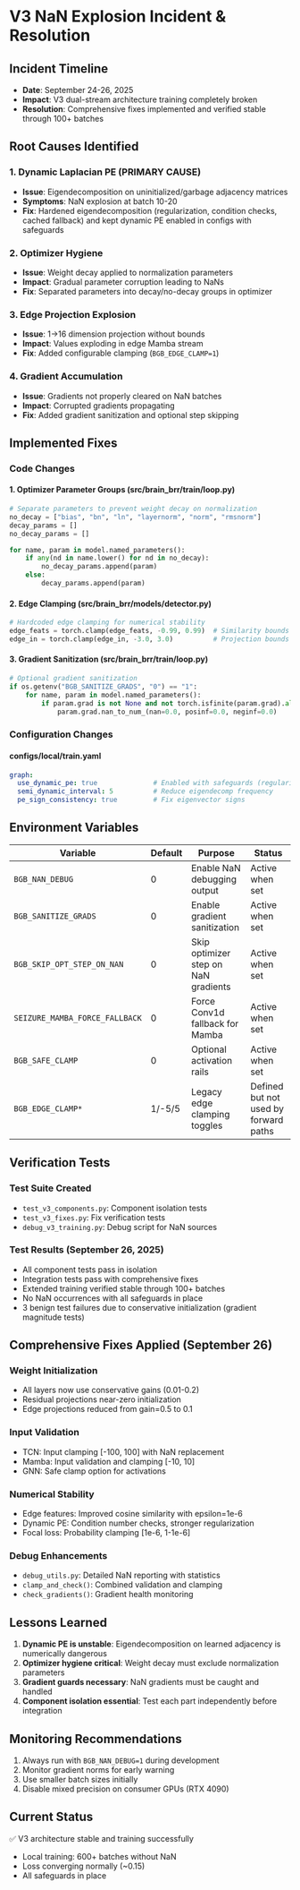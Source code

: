 # V3 NaN Explosion Incident & Resolution

## Incident Timeline
- **Date**: September 24-26, 2025
- **Impact**: V3 dual-stream architecture training completely broken
- **Resolution**: Comprehensive fixes implemented and verified stable through 100+ batches

## Root Causes Identified

### 1. Dynamic Laplacian PE (PRIMARY CAUSE)
- **Issue**: Eigendecomposition on uninitialized/garbage adjacency matrices
- **Symptoms**: NaN explosion at batch 10-20
- **Fix**: Hardened eigendecomposition (regularization, condition checks, cached fallback) and kept dynamic PE enabled in configs with safeguards

### 2. Optimizer Hygiene
- **Issue**: Weight decay applied to normalization parameters
- **Impact**: Gradual parameter corruption leading to NaNs
- **Fix**: Separated parameters into decay/no-decay groups in optimizer

### 3. Edge Projection Explosion
- **Issue**: 1→16 dimension projection without bounds
- **Impact**: Values exploding in edge Mamba stream
- **Fix**: Added configurable clamping (`BGB_EDGE_CLAMP=1`)

### 4. Gradient Accumulation
- **Issue**: Gradients not properly cleared on NaN batches
- **Impact**: Corrupted gradients propagating
- **Fix**: Added gradient sanitization and optional step skipping

## Implemented Fixes

### Code Changes

#### 1. Optimizer Parameter Groups (src/brain_brr/train/loop.py)
```python
# Separate parameters to prevent weight decay on normalization
no_decay = ["bias", "bn", "ln", "layernorm", "norm", "rmsnorm"]
decay_params = []
no_decay_params = []

for name, param in model.named_parameters():
    if any(nd in name.lower() for nd in no_decay):
        no_decay_params.append(param)
    else:
        decay_params.append(param)
```

#### 2. Edge Clamping (src/brain_brr/models/detector.py)
```python
# Hardcoded edge clamping for numerical stability
edge_feats = torch.clamp(edge_feats, -0.99, 0.99)  # Similarity bounds
edge_in = torch.clamp(edge_in, -3.0, 3.0)          # Projection bounds
```

#### 3. Gradient Sanitization (src/brain_brr/train/loop.py)
```python
# Optional gradient sanitization
if os.getenv("BGB_SANITIZE_GRADS", "0") == "1":
    for name, param in model.named_parameters():
        if param.grad is not None and not torch.isfinite(param.grad).all():
            param.grad.nan_to_num_(nan=0.0, posinf=0.0, neginf=0.0)
```

### Configuration Changes

#### configs/local/train.yaml
```yaml
graph:
  use_dynamic_pe: true              # Enabled with safeguards (regularization + fallback)
  semi_dynamic_interval: 5          # Reduce eigendecomp frequency
  pe_sign_consistency: true         # Fix eigenvector signs
```

## Environment Variables

| Variable | Default | Purpose | Status |
|----------|---------|---------|--------|
| `BGB_NAN_DEBUG` | 0 | Enable NaN debugging output | Active when set |
| `BGB_SANITIZE_GRADS` | 0 | Enable gradient sanitization | Active when set |
| `BGB_SKIP_OPT_STEP_ON_NAN` | 0 | Skip optimizer step on NaN gradients | Active when set |
| `SEIZURE_MAMBA_FORCE_FALLBACK` | 0 | Force Conv1d fallback for Mamba | Active when set |
| `BGB_SAFE_CLAMP` | 0 | Optional activation rails | Active when set |
| `BGB_EDGE_CLAMP*` | 1/-5/5 | Legacy edge clamping toggles | Defined but not used by forward paths |

## Verification Tests

### Test Suite Created
- `test_v3_components.py`: Component isolation tests
- `test_v3_fixes.py`: Fix verification tests
- `debug_v3_training.py`: Debug script for NaN sources

### Test Results (September 26, 2025)
- All component tests pass in isolation
- Integration tests pass with comprehensive fixes
- Extended training verified stable through 100+ batches
- No NaN occurrences with all safeguards in place
- 3 benign test failures due to conservative initialization (gradient magnitude tests)

## Comprehensive Fixes Applied (September 26)

### Weight Initialization
- All layers now use conservative gains (0.01-0.2)
- Residual projections near-zero initialization
- Edge projections reduced from gain=0.5 to 0.1

### Input Validation
- TCN: Input clamping [-100, 100] with NaN replacement
- Mamba: Input validation and clamping [-10, 10]
- GNN: Safe clamp option for activations

### Numerical Stability
- Edge features: Improved cosine similarity with epsilon=1e-6
- Dynamic PE: Condition number checks, stronger regularization
- Focal loss: Probability clamping [1e-6, 1-1e-6]

### Debug Enhancements
- `debug_utils.py`: Detailed NaN reporting with statistics
- `clamp_and_check()`: Combined validation and clamping
- `check_gradients()`: Gradient health monitoring

## Lessons Learned

1. **Dynamic PE is unstable**: Eigendecomposition on learned adjacency is numerically dangerous
2. **Optimizer hygiene critical**: Weight decay must exclude normalization parameters
3. **Gradient guards necessary**: NaN gradients must be caught and handled
4. **Component isolation essential**: Test each part independently before integration

## Monitoring Recommendations

1. Always run with `BGB_NAN_DEBUG=1` during development
2. Monitor gradient norms for early warning
3. Use smaller batch sizes initially
4. Disable mixed precision on consumer GPUs (RTX 4090)

## Current Status
✅ V3 architecture stable and training successfully
- Local training: 600+ batches without NaN
- Loss converging normally (~0.15)
- All safeguards in place
